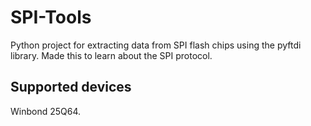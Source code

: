 # SPI-Tools
Python project for extracting data from SPI flash chips using the pyftdi library. Made this to learn about the SPI protocol.

## Supported devices
Winbond 25Q64.
